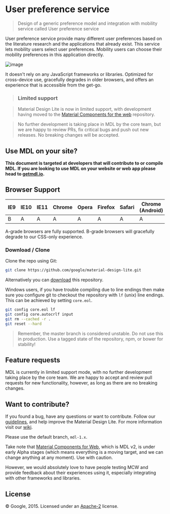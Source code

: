# User preference service 

> Design of a generic preference model and integration with mobility service called User preference service 


User preference service provide many different user preferences based on the literature research and the applications that already exist. 
This service lets mobility users select user preferences. Mobility users can choose their mobility preferences in this application directly. 

![image](https://github.com/deutschkihun/UserPreferenceService/issues/1#issue-1014140689)


It doesn't rely on any JavaScript frameworks or
libraries. Optimized for cross-device use, gracefully degrades in older
browsers, and offers an experience that is accessible from the get-go.

> ### Limited support

> Material Design Lite is now in limited support, with development having moved to the
> [Material Components for the web](https://github.com/material-components/material-components-web) repository.

> No further development is taking place in MDL by the core team, but we are happy to review PRs, fix critical bugs and
> push out new releases. No breaking changes will be accepted.

## Use MDL on your site?

**This document is targeted at developers that will contribute to or compile
MDL. If you are looking to use MDL on your website or web app please head to
[getmdl.io](http://getmdl.io).**

## Browser Support


| IE9 | IE10 | IE11 | Chrome | Opera | Firefox | Safari | Chrome (Android) | Mobile Safari |
|-----|------|------|--------|-------|---------|--------|------------------|---------------|
| B   | A    | A    | A      | A     | A       | A      | A                | A             |

A-grade browsers are fully supported. B-grade browsers will gracefully degrade
to our CSS-only experience.

### Download / Clone

Clone the repo using Git:

```bash
git clone https://github.com/google/material-design-lite.git
```

Alternatively you can [download](https://github.com/google/material-design-lite/archive/master.zip)
this repository.

Windows users, if you have trouble compiling due to line endings then make sure
you configure git to checkout the repository with `lf` (unix) line endings. This
can be achieved by setting `core.eol`.

```bash
git config core.eol lf
git config core.autocrlf input
git rm --cached -r .
git reset --hard
```

> Remember, the master branch is considered unstable. Do not use this in
production. Use a tagged state of the repository, npm, or bower for stability!

## Feature requests

MDL is currently in limited support mode, with no further development taking place by the core team.
We are happy to accept and review pull requests for new functionality, however, as long as there are no breaking
changes.

## Want to contribute?

If you found a bug, have any questions or want to contribute. Follow our
[guidelines](https://github.com/google/material-design-lite/blob/mdl-1.x/CONTRIBUTING.md),
and help improve the Material Design Lite. For more information visit our
[wiki](https://github.com/google/material-design-lite/wiki).

Please use the default branch, `mdl-1.x`.

Take note that [Material Components for Web](https://github.com/material-components/material-components-web), which is MDL v2, is under early Alpha stages (which means everything is a moving target, and we can change anything at any moment). Use with caution.

However, we would absolutely love to have people testing MCW and provide feedback about their experiences using it, especially integrating with other frameworks and libraries.

## License

© Google, 2015. Licensed under an
[Apache-2](https://github.com/google/material-design-lite/blob/master/LICENSE)
license.
